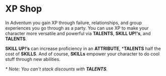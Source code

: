# XP Shop

In Adventum you gain XP through failure, relationships, and group experiences you go through as a party. You can use XP to make your character more versatile and powerful via **TALENTS**, **SKILL UP!'s**, and **TALENTS**.

**SKILL UP!’s** can increase proficiency in an **ATTRIBUTE**, ***TALENTS** half the cost of **SKILLS**. And of course, **SKILLs** empower your character to do cool stuff through new abilities.

_* Note: You can't stack discounts with **TALENTS**._